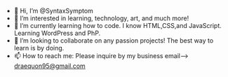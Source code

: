 - 👋 Hi, I’m @SyntaxSymptom
- 👀 I’m interested in learning, technology, art, and much more!
- 🌱 I’m currently learning how to code. I know HTML,CSS,and JavaScript. Learning WordPress and PhP.
- 💞️ I’m looking to collaborate on any passion projects! The best way to learn is by doing.
- 📫 How to reach me: Please inquire by my business email--> draequon95@gmail.com

<!---
SyntaxSymptom/SyntaxSymptom is a ✨ special ✨ repository because its `README.md` (this file) appears on your GitHub profile.
You can click the Preview link to take a look at your changes.
--->
